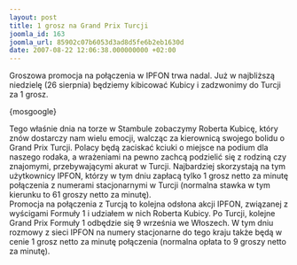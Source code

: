 ```yaml
---
layout: post
title: 1 grosz na Grand Prix Turcji
joomla_id: 163
joomla_url: 85902c07b6053d3ad8d5fe6b2eb1630d
date: 2007-08-22 12:06:38.000000000 +02:00
---
```

<p>Groszowa promocja na połączenia w IPFON trwa nadal. Już w najbliższą niedzielę (26 sierpnia) będziemy kibicować Kubicy i zadzwonimy do Turcji za 1 grosz.</p><p>{mosgoogle}</p><p>Tego właśnie dnia na torze w Stambule zobaczymy Roberta Kubicę, kt&oacute;ry zn&oacute;w dostarczy nam wielu emocji, walcząc za kierownicą swojego bolidu o Grand Prix Turcji. Polacy będą zaciskać kciuki o miejsce na podium dla naszego rodaka, a wrażeniami na pewno zachcą podzielić się z rodziną czy znajomymi, przebywającymi akurat w Turcji. Najbardziej skorzystają na tym użytkownicy IPFON, kt&oacute;rzy w tym dniu zapłacą tylko 1 grosz netto za minutę połączenia z numerami stacjonarnymi w Turcji (normalna stawka w tym kierunku to 61 groszy netto za minutę).<br />Promocja na połączenia z Turcją to kolejna odsłona akcji IPFON, związanej z wyścigami Formuły 1 i udziałem w nich Roberta Kubicy. Po Turcji, kolejne Grand Prix Formuły 1 odbędzie się 9 września we Włoszech. W tym dniu rozmowy z sieci IPFON na numery stacjonarne do tego kraju także będą w cenie 1 grosz netto za minutę połączenia (normalna opłata to 9 groszy netto za minutę).</p>
